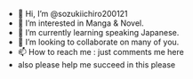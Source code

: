 - 👋 Hi, I’m @sozukiichiro200121
- 👀 I’m interested in Manga & Novel.
- 🌱 I’m currently learning speaking Japanese.
- 💞️ I’m looking to collaborate on many of you.
- 📫 How to reach me : just comments me here
- also please help me succeed in this please

<!---
sozukiichiro200121/sozukiichiro200121 is a ✨ special ✨ repository because its `README.md` (this file) appears on your GitHub profile.
You can click the Preview link to take a look at your changes.
--->
